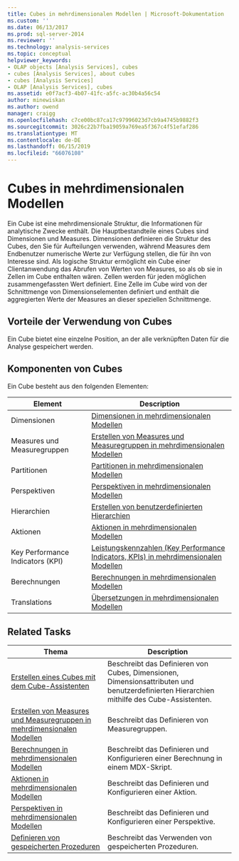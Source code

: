 ```yaml
---
title: Cubes in mehrdimensionalen Modellen | Microsoft-Dokumentation
ms.custom: ''
ms.date: 06/13/2017
ms.prod: sql-server-2014
ms.reviewer: ''
ms.technology: analysis-services
ms.topic: conceptual
helpviewer_keywords:
- OLAP objects [Analysis Services], cubes
- cubes [Analysis Services], about cubes
- cubes [Analysis Services]
- OLAP [Analysis Services], cubes
ms.assetid: e0f7acf3-4b07-41fc-a5fc-ac30b4a56c54
author: minewiskan
ms.author: owend
manager: craigg
ms.openlocfilehash: c7ce00bc87ca17c97996023d7cb9a4745b9882f3
ms.sourcegitcommit: 3026c22b7fba19059a769ea5f367c4f51efaf286
ms.translationtype: MT
ms.contentlocale: de-DE
ms.lasthandoff: 06/15/2019
ms.locfileid: "66076108"
---
```

# <a name="cubes-in-multidimensional-models"></a>Cubes in mehrdimensionalen Modellen
  Ein Cube ist eine mehrdimensionale Struktur, die Informationen für analytische Zwecke enthält. Die Hauptbestandteile eines Cubes sind Dimensionen und Measures. Dimensionen definieren die Struktur des Cubes, den Sie für Aufteilungen verwenden, während Measures dem Endbenutzer numerische Werte zur Verfügung stellen, die für ihn von Interesse sind. Als logische Struktur ermöglicht ein Cube einer Clientanwendung das Abrufen von Werten von Measures, so als ob sie in Zellen im Cube enthalten wären. Zellen werden für jeden möglichen zusammengefassten Wert definiert. Eine Zelle im Cube wird von der Schnittmenge von Dimensionselementen definiert und enthält die aggregierten Werte der Measures an dieser speziellen Schnittmenge.  
  
## <a name="benefits-of-using-cubes"></a>Vorteile der Verwendung von Cubes  
 Ein Cube bietet eine einzelne Position, an der alle verknüpften Daten für die Analyse gespeichert werden.  
  
## <a name="components-of-cubes"></a>Komponenten von Cubes  
 Ein Cube besteht aus den folgenden Elementen:  
  
|Element|Description|  
|-------------|-----------------|  
|Dimensionen|[Dimensionen in mehrdimensionalen Modellen](dimensions-in-multidimensional-models.md)|  
|Measures und Measuregruppen|[Erstellen von Measures und Measuregruppen in mehrdimensionalen Modellen](create-measures-and-measure-groups-in-multidimensional-models.md)|  
|Partitionen|[Partitionen in mehrdimensionalen Modellen](partitions-in-multidimensional-models.md)|  
|Perspektiven|[Perspektiven in mehrdimensionalen Modellen](perspectives-in-multidimensional-models.md)|  
|Hierarchien|[Erstellen von benutzerdefinierten Hierarchien](user-defined-hierarchies-create.md)|  
|Aktionen|[Aktionen in mehrdimensionalen Modellen](actions-in-multidimensional-models.md)|  
|Key Performance Indicators (KPI)|[Leistungskennzahlen &#40;Key Performance Indicators, KPIs&#41; in mehrdimensionalen Modellen](key-performance-indicators-kpis-in-multidimensional-models.md)|  
|Berechnungen|[Berechnungen in mehrdimensionalen Modellen](calculations-in-multidimensional-models.md)|  
|Translations|[Übersetzungen in mehrdimensionalen Modellen](translations-in-multidimensional-models-analysis-services.md)|  
  
## <a name="related-tasks"></a>Related Tasks  
  
|Thema|Description|  
|-----------|-----------------|  
|[Erstellen eines Cubes mit dem Cube-Assistenten](create-a-cube-using-the-cube-wizard.md)|Beschreibt das Definieren von Cubes, Dimensionen, Dimensionsattributen und benutzerdefinierten Hierarchien mithilfe des Cube-Assistenten.|  
|[Erstellen von Measures und Measuregruppen in mehrdimensionalen Modellen](create-measures-and-measure-groups-in-multidimensional-models.md)|Beschreibt das Definieren von Measuregruppen.|  
|[Berechnungen in mehrdimensionalen Modellen](calculations-in-multidimensional-models.md)|Beschreibt das Definieren und Konfigurieren einer Berechnung in einem MDX-Skript.|  
|[Aktionen in mehrdimensionalen Modellen](actions-in-multidimensional-models.md)|Beschreibt das Definieren und Konfigurieren einer Aktion.|  
|[Perspektiven in mehrdimensionalen Modellen](perspectives-in-multidimensional-models.md)|Beschreibt das Definieren und Konfigurieren einer Perspektive.|  
|[Definieren von gespeicherten Prozeduren](../multidimensional-models-extending-olap-stored-procedures/defining-stored-procedures.md)|Beschreibt das Verwenden von gespeicherten Prozeduren.|  
  
  
